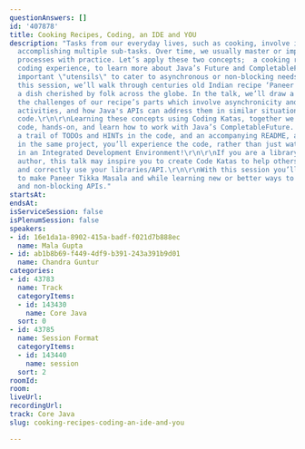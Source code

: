 ```yaml
---
questionAnswers: []
id: '407878'
title: Cooking Recipes, Coding, an IDE and YOU
description: "Tasks from our everyday lives, such as cooking, involve initiating and
  accomplishing multiple sub-tasks. Over time, we usually master or improve upon these
  processes with practice. Let’s apply these two concepts;  a cooking recipe and hands-on
  coding experience, to learn more about Java’s Future and CompletableFuture API,
  important \"utensils\" to cater to asynchronous or non-blocking needs in Java.\r\n\r\nIn
  this session, we’ll walk through centuries old Indian recipe ‘Paneer Tikka Masala’-
  a dish cherished by folk across the globe. In the talk, we’ll draw a parallel between
  the challenges of our recipe’s parts which involve asynchronicity and non-blocking
  activities, and how Java's APIs can address them in similar situations in your application
  code.\r\n\r\nLearning these concepts using Coding Katas, together we will fix failing
  code, hands-on, and learn how to work with Java’s CompletableFuture. By following
  a trail of TODOs and HINTs in the code, and an accompanying README, all integrated
  in the same project, you’ll experience the code, rather than just watching a deck,
  in an Integrated Development Environment!\r\n\r\nIf you are a library or an API
  author, this talk may inspire you to create Code Katas to help others understand
  and correctly use your libraries/API.\r\n\r\nWith this session you’ll learn how
  to make Paneer Tikka Masala and while learning new or better ways to use Java asynchronous
  and non-blocking APIs."
startsAt: 
endsAt: 
isServiceSession: false
isPlenumSession: false
speakers:
- id: 16e1da1a-8902-415a-badf-f021d7b888ec
  name: Mala Gupta
- id: ab1b8b69-f449-4df9-b391-243a391b9d01
  name: Chandra Guntur
categories:
- id: 43783
  name: Track
  categoryItems:
  - id: 143430
    name: Core Java
  sort: 0
- id: 43785
  name: Session Format
  categoryItems:
  - id: 143440
    name: session
  sort: 2
roomId: 
room: 
liveUrl: 
recordingUrl: 
track: Core Java
slug: cooking-recipes-coding-an-ide-and-you

---
```

